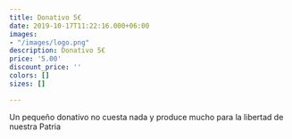 ```yaml
---
title: Donativo 5€
date: 2019-10-17T11:22:16.000+06:00
images:
- "/images/logo.png"
description: Donativo 5€
price: '5.00'
discount_price: ''
colors: []
sizes: []

---
```

Un pequeño donativo no cuesta nada y produce mucho para la libertad de nuestra Patria